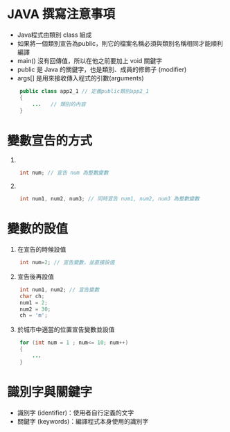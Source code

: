 
# JAVA 撰寫注意事項

- Java程式由類別 class 組成
- 如果將一個類別宣告為public，則它的檔案名稱必須與類別名稱相同才能順利編譯
- main() 沒有回傳值，所以在他之前要加上 void 關鍵字
- public 是 Java 的關鍵字，也是類別、成員的修飾子 (modifier)
- args[] 是用來接收傳入程式的引數(arguments)

```java
    public class app2_1 // 定義public類別app2_1
    {
        ...   // 類別的內容
    }
```

# 變數宣告的方式
1. 
```java
    int num; // 宣告 num 為整數變數
```
2. 
```Java
    int num1, num2, num3; // 同時宣告 num1, num2, num3 為整數變數
```
# 變數的設值
1. 在宣告的時候設值
```java
    int num=2; // 宣告變數，並直接設值
```
2. 宣告後再設值
```java
    int num1, num2; // 宣告變數
    char ch;
    num1 = 2;
    num2 = 30;
    ch = 'm';
```
3. 於城市中適當的位置宣告變數並設值
```java
    for (int num = 1 ; num<= 10; num++)
    {
        ...
    }
```
# 識別字與關鍵字
- 識別字 (identifier)：使用者自行定義的文字
- 關鍵字 (keywords)：編譯程式本身使用的識別字